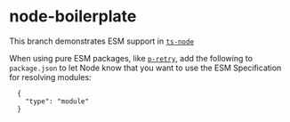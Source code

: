 # node-boilerplate

This branch demonstrates ESM support in [`ts-node`](https://github.com/TypeStrong/ts-node#commonjs-vs-native-ecmascript-modules)

When using pure ESM packages, like [`p-retry`](https://github.com/sindresorhus/p-retry), add the following to `package.json` to let Node know that you want to use the ESM Specification for resolving modules:
```
  {
    "type": "module"
  }
```
